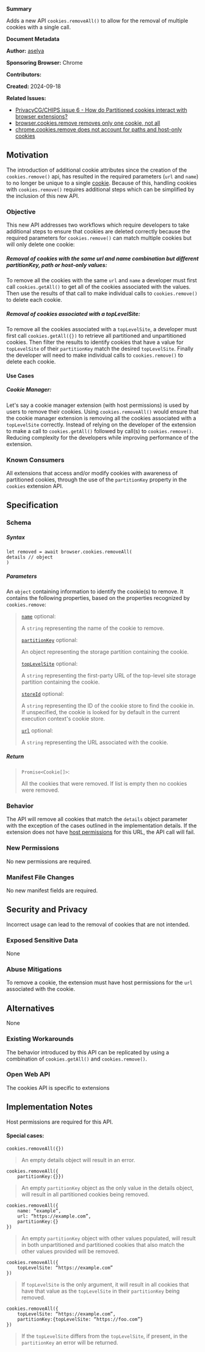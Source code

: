 **Summary**

Adds a new API `cookies.removeAll()` to allow for the removal of multiple cookies with a single call.

**Document Metadata**

**Author:**  [aselya](https://github.com/aselya)

**Sponsoring Browser:**  Chrome

**Contributors:**  

**Created:**  2024-09-18

**Related Issues:**  
- [PrivacyCG/CHIPS issue 6 - How do Partitioned cookies interact with browser extensions?](https://github.com/privacycg/CHIPS/issues/6)
- [browser.cookies.remove removes only one cookie, not all](https://bugzilla.mozilla.org/show_bug.cgi?id=1387957)
- [chrome.cookies.remove does not account for paths and host-only cookies](https://issues.chromium.org/issues/40572551)

## Motivation

The introduction of additional cookie attributes since the creation of the `cookies.remove()` api, has resulted in the required parameters (`url` and `name`) to no longer be unique to a single [cookie](https://issues.chromium.org/issues/40572551). Because of this, handling cookies with `cookies.remove()` requires additional steps which can be simplified by the inclusion of this new API.

### Objective

This new API addresses two workflows which require developers to take additional steps to ensure that cookies are deleted correctly because the required parameters for `cookies.remove()` can match multiple cookies but will only delete one cookie:
##### Removal of cookies with the same url and name combination but different partitionKey, path or host-only values:
To remove all the cookies with the same `url` and `name` a developer must first call `cookies.getAll()` to get all of the cookies associated with the values. Then use the results of that call to make individual calls to `cookies.remove()` to delete each cookie. 

##### Removal of cookies associated with a topLevelSite:
To remove all the cookies associated with a `topLevelSite`, a developer must first call `cookies.getAll({})` to retrieve all partitioned and unpartitioned cookies. Then filter the results to identify  cookies that have a value for `topLevelSite` of their `partitionKey` match the desired `topLevelSite`. Finally the developer will need to make individual calls to `cookies.remove()` to delete each cookie. 

#### Use Cases

##### Cookie Manager:

Let's say a cookie manager extension (with host permissions) is used by users to remove their cookies. Using `cookies.removeAll()` would ensure that the cookie manager extension is removing all the cookies associated with a `topLevelSite` correctly. Instead of relying on the developer of the extension to make a call to `cookies.getAll()` followed by call(s) to `cookies.remove()`. Reducing complexity for the developers while improving performance of the extension.

### Known Consumers

All extensions that access and/or modify cookies with awareness of partitioned cookies, through the use of the `partitionKey`  property  in  the  `cookies` extension API.

## Specification


### Schema

##### Syntax

```
let removed = await browser.cookies.removeAll(
details // object
)
```
##### Parameters
An `object` containing information to identify the cookie(s) to remove. It contains the following properties, based on the properties recognized by `cookies.remove`:

>[`name`](https://developer.mozilla.org/en-US/docs/Mozilla/Add-ons/WebExtensions/API/cookies/remove#name) optional:
>
>A  `string`  representing the name of the cookie to remove.
>
>[`partitionKey`](https://developer.mozilla.org/en-US/docs/Mozilla/Add-ons/WebExtensions/API/cookies/remove#partitionkey)  optional:
>
>An object representing the storage partition containing the cookie.
>
>[`topLevelSite`](https://developer.mozilla.org/en-US/docs/Mozilla/Add-ons/WebExtensions/API/cookies/remove#toplevelsite)  optional:
>
>A  `string`  representing the first-party URL of the top-level site storage partition containing the cookie.
>
>[`storeId`](https://developer.mozilla.org/en-US/docs/Mozilla/Add-ons/WebExtensions/API/cookies/remove#storeid)  optional:
>
>A  `string`  representing the ID of the cookie store to find the cookie in. If unspecified, the cookie is looked for by default in the current execution context's cookie store.
>
>[`url`](https://developer.mozilla.org/en-US/docs/Mozilla/Add-ons/WebExtensions/API/cookies/remove#url) optional:
>
>A  `string`  representing the URL associated with the cookie.

##### Return

> `Promise<Cookie[]>`:
> 
> All the cookies that were removed. If list is empty then no cookies were removed.


### Behavior

The API will remove all cookies that match the `details` object parameter with the exception of the cases outlined in the implementation details.
If the extension does not have  [host permissions](https://developer.mozilla.org/en-US/docs/Mozilla/Add-ons/WebExtensions/manifest.json/permissions#host_permissions)  for this URL, the API call will fail.

### New Permissions
No  new  permissions  are  required.

### Manifest File Changes
No new manifest fields are required.

## Security and Privacy
Incorrect usage can lead to the removal of cookies that are not intended.

### Exposed Sensitive Data
None

### Abuse Mitigations
To remove a cookie, the extension must have host permissions for the `url` associated with the cookie.


## Alternatives
None

### Existing Workarounds

The behavior introduced by this API can be replicated by using a combination of `cookies.getAll()` and `cookies.remove()`.

### Open Web API

The cookies API is specific to extensions

## Implementation Notes

Host permissions are required for this API.
#### Special cases:
```cookies.removeAll({})```

>An empty details object will result in an error. 

```
cookies.removeAll({
    partitionKey:{}})
```

>An empty `partitionKey` object as the only value in the details object, will result in all partitioned cookies being removed.

```
cookies.removeAll({
    name: “example”,
    url: “https://example.com”,
    partitionKey:{}
})
```

>An empty `partitionKey` object with other values populated, will result in both unpartitioned and partitioned cookies that also match the other values provided will be removed.

```
cookies.removeAll({
    topLevelSite: “https://example.com”
})
```

>If `topLevelSite` is the only argument, it will result in all cookies that have that value as the `topLevelSite` in their `partitionKey` being removed.

```
cookies.removeAll({
    topLevelSite: “https://example.com”,
    partitionKey:{topLevelSite: “https://foo.com”}
})
```

>If the `topLevelSite` differs from the `topLevelSite`, if present, in the `partitionKey` an error will be returned.
